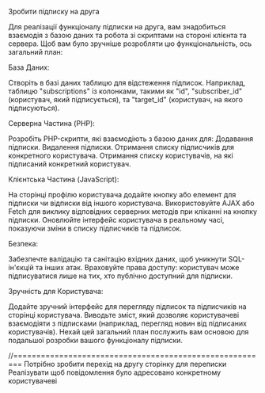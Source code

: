 Зробити підписку на друга

Для реалізації функціоналу підписки на друга, вам знадобиться взаємодія з базою даних та робота зі скриптами на стороні клієнта та сервера. Щоб вам було зручніше розробляти цю функціональність, ось загальний план:

База Даних:

Створіть в базі даних таблицю для відстеження підписок. Наприклад, таблицю "subscriptions" із колонками, такими як "id", "subscriber_id" (користувач, який підписується), та "target_id" (користувач, на якого підписуються).

Серверна Частина (PHP):

Розробіть PHP-скрипти, які взаємодіють з базою даних для:
Додавання підписки.
Видалення підписки.
Отримання списку підписчиків для конкретного користувача.
Отримання списку користувачів, на які підписаний конкретний користувач.

Клієнтська Частина (JavaScript):

На сторінці профілю користувача додайте кнопку або елемент для підписки чи відписки від іншого користувача.
Використовуйте AJAX або Fetch для виклику відповідних серверних методів при кліканні на кнопку підписки.
Оновлюйте інтерфейс користувача в реальному часі, показуючи зміни в списку підписчиків та підписок.

Безпека:

Забезпечте валідацію та санітацію вхідних даних, щоб уникнути SQL-ін'єкцій та інших атак.
Враховуйте права доступу: користувач може підписуватися лише на тих, хто публічно доступний для підписки.

Зручність для Користувача:

Додайте зручний інтерфейс для перегляду підписок та підписчиків на сторінці користувача.
Виводьте зміст, який дозволяє користувачеві взаємодіяти з підписками (наприклад, перегляд новин від підписаних користувачів).
Нехай цей загальний план послужить вам основою для подальшої розробки вашого функціоналу підписки.

//========================================================
Потрібно зробити перехід на другу сторінку для переписки
Реалізувати щоб повідомлення було адресовано конкретному користувачеві


<script>
    // async function loadMessages() {
        //     const messagesContainer = document.getElementById('messagesContainer');

        //     try {
        //         const response = await fetch('hack/messages/get_messages.php', {
        //             method: 'GET',
        //             headers: {
        //                 'Content-Type': 'application/json',
        //             },
        //         });

        //         if (response.ok) {
        //             const messages = await response.json();

        //             const fragment = document.createDocumentFragment();

        //             for (const message of messages.reverse()) {
        //                 const user = await getUserInfo(message.sender_id);

        //                 const messageHTML = `
        //                     <li class="message-li">
        //                         <a class="message-a" href='index.php?page=user&username=${encodeURIComponent(user.name)}'>

        //                             <img class="message-img" src='hack/${user.avatar}' alt='${user.name}'> 

        //                             <div class="message-div">
        //                                 <div class="message-blk">
        //                                     <p class="message-name">${user.name}</p>
        //                                     <p class="message-a__text">${message.message_text}</p>
        //                                 </div>
        //                                 <button class="message-a__button" onclick="deleteMessage(${message.id}, event)">Delete</button>
        //                             </div>
        //                         </a>
        //                     </li>`;

        //                 fragment.appendChild(document.createRange().createContextualFragment(messageHTML));
        //             }

        //             messagesContainer.innerHTML = '';
        //             messagesContainer.appendChild(fragment);
        //         } else {
        //             console.error('Failed to fetch messages');
        //         }
        //     } catch (error) {
        //         console.error('Error in fetch request', error);
        //     }
        // }
</script>